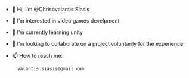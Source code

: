 - 👋 Hi, I’m @Chrisovalantis Siasis
- 👀 I’m interested in video games develpment
- 🌱 I’m currently learning unity
- 💞️ I’m looking to collaborate on a project voluntarily for the experience 
- 📫 How to reach me: 

        valantis.siasis@gmail.com
<!---
Chrisovalantis/Chrisovalantis is a ✨ special ✨ repository because its `README.md` (this file) appears on your GitHub profile.
You can click the Preview link to take a look at your changes.
--->
